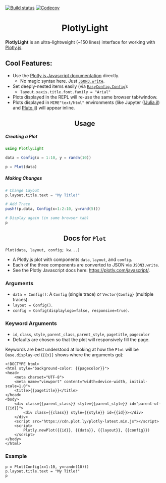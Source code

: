 [![Build status](https://github.com/joshday/PlotlyLight.jl/workflows/CI/badge.svg)](https://github.com/joshday/PlotlyLight.jl/actions?query=workflow%3ACI+branch%3Amaster)
[![Codecov](https://codecov.io/gh/joshday/PlotlyLight.jl/branch/master/graph/badge.svg)](https://codecov.io/gh/joshday/PlotlyLight.jl)


<h1 align="center">PlotlyLight</h1>

**PlotlyLight** is an ultra-lightweight (~150 lines) interface for working with [Plotly.js](https://plotly.com/javascript/).

## Cool Features:

- Use the [Plotly.js Javascript documentation](https://plotly.com/javascript/) directly.
    - No magic syntax here.  Just [`JSON3.write`](https://github.com/quinnj/JSON3.jl).
- Set deeply-nested items easily (via [`EasyConfig.Config`](https://github.com/joshday/EasyConfig.jl)):
    - `layout.xaxis.title.font.family = "Arial"`
- Plots displayed in the REPL will re-use the same browser tab/window.
- Plots displayed in `MIME"text/html"` environments (like Jupyter ([IJulia.jl](https://github.com/JuliaLang/IJulia.jl)) and [Pluto.jl](https://github.com/fonsp/Pluto.jl)) will appear inline.



<h2 align="center">Usage</h2>

##### Creating a Plot

```julia
using PlotlyLight

data = Config(x = 1:10, y = randn(10))

p = Plot(data)
```

##### Making Changes

```julia
# Change Layout
p.layout.title.text = "My Title!"

# Add Trace
push!(p.data, Config(x=1:2:10, y=rand(5)))

# Display again (in same browser tab)
p
```

<h2 align="center">Docs for <code>Plot</code></h2>

    Plot(data, layout, config; kw...)

- A Plotly.js plot with components `data`, `layout`, and `config`.
- Each of the three components are converted to JSON via `JSON3.write`.
- See the Plotly Javascript docs here: https://plotly.com/javascript/.

### Arguments
- `data = Config()`: A `Config` (single trace) or `Vector{Config}` (multiple traces).
- `layout = Config()`.
- `config = Config(displaylogo=false, responsive=true)`.

### Keyword Arguments

- `id`, `class`, `style`, `parent_class`, `parent_style`, `pagetitle`, `pagecolor`
- Defaults are chosen so that the plot will responsively fill the page.

Keywords are best understood at looking at how the `Plot` will be `Base.display`-ed (`{{x}}` shows where the arguments go):

    <!DOCTYPE html>
    <html style="background-color: {{pagecolor}}">
    <head>
        <meta charset="UTF-8">
        <meta name="viewport" content="width=device-width, initial-scale=1.0">
        <title>{{pagetitle}}</title>
    </head>
    <body>
        <div class={{parent_class}} style={{parent_style}} id="parent-of-{{id}}">
            <div class={{class}} style={{style}} id={{id}}></div>
        </div>
        <script src="https://cdn.plot.ly/plotly-latest.min.js"></script>
        <script>
            Plotly.newPlot({{id}}, {{data}}, {{layout}}, {{config}})
        </script>
    </body>
    </html>

### Example

    p = Plot(Config(x=1:10, y=randn(10)))
    p.layout.title.text = "My Title!"
    p
